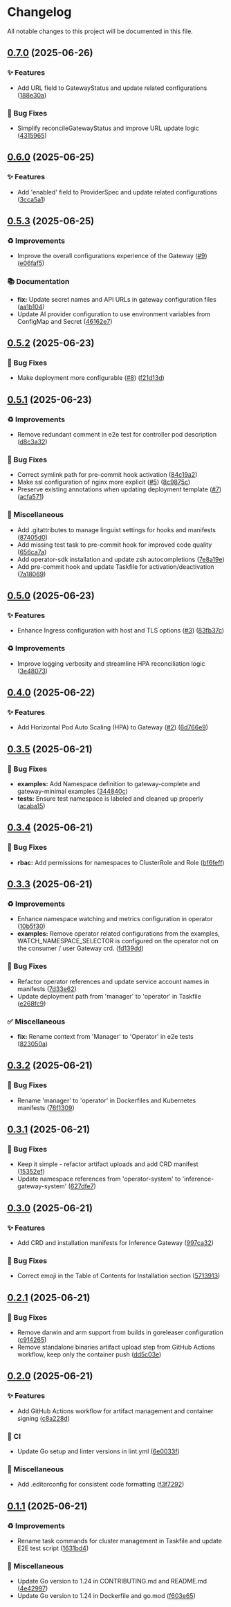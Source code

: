 # Changelog

All notable changes to this project will be documented in this file.

## [0.7.0](https://github.com/inference-gateway/operator/compare/v0.6.0...v0.7.0) (2025-06-26)

### ✨ Features

* Add URL field to GatewayStatus and update related configurations ([188e30a](https://github.com/inference-gateway/operator/commit/188e30a638a42cf4d5310cb1198db26a66ac6fd4))

### 🐛 Bug Fixes

* Simplify reconcileGatewayStatus and improve URL update logic ([4315965](https://github.com/inference-gateway/operator/commit/4315965df6319e8106a39ae67777878f6da0b505))

## [0.6.0](https://github.com/inference-gateway/operator/compare/v0.5.3...v0.6.0) (2025-06-25)

### ✨ Features

* Add 'enabled' field to ProviderSpec and update related configurations ([3cca5a1](https://github.com/inference-gateway/operator/commit/3cca5a152694cf9a463c8efb73ef1029c3223e25))

## [0.5.3](https://github.com/inference-gateway/operator/compare/v0.5.2...v0.5.3) (2025-06-25)

### ♻️ Improvements

* Improve the overall configurations experience of the Gateway ([#9](https://github.com/inference-gateway/operator/issues/9)) ([e06faf5](https://github.com/inference-gateway/operator/commit/e06faf5a5ae839fb4dfc803ae9d2b811271a60fa))

### 📚 Documentation

* **fix:** Update secret names and API URLs in gateway configuration files ([aa1b104](https://github.com/inference-gateway/operator/commit/aa1b104ea847d2b4e5ef486d0b5fe5a3040e3e5a))
* Update AI provider configuration to use environment variables from ConfigMap and Secret ([46162e7](https://github.com/inference-gateway/operator/commit/46162e7cc52f5d23435e053a6fbb4f3b90d540aa))

## [0.5.2](https://github.com/inference-gateway/operator/compare/v0.5.1...v0.5.2) (2025-06-23)

### 🐛 Bug Fixes

* Make deployment more configurable ([#8](https://github.com/inference-gateway/operator/issues/8)) ([f21d13d](https://github.com/inference-gateway/operator/commit/f21d13df8b93ed28fcd5e80503995f067250b661))

## [0.5.1](https://github.com/inference-gateway/operator/compare/v0.5.0...v0.5.1) (2025-06-23)

### ♻️ Improvements

* Remove redundant comment in e2e test for controller pod description ([d8c3a32](https://github.com/inference-gateway/operator/commit/d8c3a32d2b41b645002a9a045018ae933011c351))

### 🐛 Bug Fixes

* Correct symlink path for pre-commit hook activation ([84c19a2](https://github.com/inference-gateway/operator/commit/84c19a2d8443eebab12bb9a73e115b1cf0a13000))
* Make ssl configuration of nginx more explicit ([#5](https://github.com/inference-gateway/operator/issues/5)) ([8c9875c](https://github.com/inference-gateway/operator/commit/8c9875c47439ca1892d5b7ce932bb29534982020))
* Preserve existing annotations when updating deployment template ([#7](https://github.com/inference-gateway/operator/issues/7)) ([acfa571](https://github.com/inference-gateway/operator/commit/acfa57153b76342d55356d71067b795a1facdf55))

### 🔨 Miscellaneous

* Add .gitattributes to manage linguist settings for hooks and manifests ([87405d0](https://github.com/inference-gateway/operator/commit/87405d05c0d20b36c2140b4565d40bf55d9d7596))
* Add missing test task to pre-commit hook for improved code quality ([656ca7a](https://github.com/inference-gateway/operator/commit/656ca7a66356c05e59abd57bbd970943a5fe4e13))
* Add operator-sdk installation and update zsh autocompletions ([7e8a19e](https://github.com/inference-gateway/operator/commit/7e8a19e6c852688f49223b55e7e7eb2eca71d9b0))
* Add pre-commit hook and update Taskfile for activation/deactivation ([7a18069](https://github.com/inference-gateway/operator/commit/7a18069ada2d8b4af01c8aaad878797d9568bfd7))

## [0.5.0](https://github.com/inference-gateway/operator/compare/v0.4.0...v0.5.0) (2025-06-23)

### ✨ Features

* Enhance Ingress configuration with host and TLS options ([#3](https://github.com/inference-gateway/operator/issues/3)) ([83fb37c](https://github.com/inference-gateway/operator/commit/83fb37c30cec55e8c404233ff8b693588ef2f3ff))

### ♻️ Improvements

* Improve logging verbosity and streamline HPA reconciliation logic ([3e48073](https://github.com/inference-gateway/operator/commit/3e48073643fdde4b7a7f15cfe4638299a4e10d92))

## [0.4.0](https://github.com/inference-gateway/operator/compare/v0.3.5...v0.4.0) (2025-06-22)

### ✨ Features

* Add Horizontal Pod Auto Scaling (HPA) to Gateway ([#2](https://github.com/inference-gateway/operator/issues/2)) ([6d766e9](https://github.com/inference-gateway/operator/commit/6d766e943d10f8d20822aa0ce22cfe7751c62007))

## [0.3.5](https://github.com/inference-gateway/operator/compare/v0.3.4...v0.3.5) (2025-06-21)

### 🐛 Bug Fixes

* **examples:** Add Namespace definition to gateway-complete and gateway-minimal examples ([344840c](https://github.com/inference-gateway/operator/commit/344840c41d451dbdba3b579f53ec8725e3b74e8e))
* **tests:** Ensure test namespace is labeled and cleaned up properly ([acaba15](https://github.com/inference-gateway/operator/commit/acaba156f2f0f24fb600ec948471c350a8a2eb6d))

## [0.3.4](https://github.com/inference-gateway/operator/compare/v0.3.3...v0.3.4) (2025-06-21)

### 🐛 Bug Fixes

* **rbac:** Add permissions for namespaces to ClusterRole and Role ([bf6feff](https://github.com/inference-gateway/operator/commit/bf6feffb7cda38be001b4cdbd71c11d11e0dd56f))

## [0.3.3](https://github.com/inference-gateway/operator/compare/v0.3.2...v0.3.3) (2025-06-21)

### ♻️ Improvements

* Enhance namespace watching and metrics configuration in operator ([10b5f30](https://github.com/inference-gateway/operator/commit/10b5f3004014fcb4a34d225aef76bbb6fbca1ad1))
* **examples:** Remove operator related configurations from the examples, WATCH_NAMESPACE_SELECTOR is configured on the operator not on the consumer / user Gateway crd. ([fd139dd](https://github.com/inference-gateway/operator/commit/fd139dd7cb5a74e09dc00ad701743137cb2f98e5))

### 🐛 Bug Fixes

* Refactor operator references and update service account names in manifests ([7d33e62](https://github.com/inference-gateway/operator/commit/7d33e626103368626695f5d7c12c17d32411971c))
* Update deployment path from 'manager' to 'operator' in Taskfile ([e268fc9](https://github.com/inference-gateway/operator/commit/e268fc95e3db3254f1fa76f62586b44e9179cc40))

### ✅ Miscellaneous

* **fix:** Rename context from 'Manager' to 'Operator' in e2e tests ([823050a](https://github.com/inference-gateway/operator/commit/823050aa949e9633fbce1e8943ade0e15f41f88c))

## [0.3.2](https://github.com/inference-gateway/operator/compare/v0.3.1...v0.3.2) (2025-06-21)

### 🐛 Bug Fixes

* Rename 'manager' to 'operator' in Dockerfiles and Kubernetes manifests ([76f1309](https://github.com/inference-gateway/operator/commit/76f130936f736331cc706e9e3b33d77f7d51772b))

## [0.3.1](https://github.com/inference-gateway/operator/compare/v0.3.0...v0.3.1) (2025-06-21)

### 🐛 Bug Fixes

* Keep it simple - refactor artifact uploads and add CRD manifest ([15352ef](https://github.com/inference-gateway/operator/commit/15352ef4d22524d4fa970f45dca94c3f36cf0332))
* Update namespace references from 'operator-system' to 'inference-gateway-system' ([627dfe7](https://github.com/inference-gateway/operator/commit/627dfe73e184852e554efb1d7c9511731bbdb755))

## [0.3.0](https://github.com/inference-gateway/operator/compare/v0.2.1...v0.3.0) (2025-06-21)

### ✨ Features

* Add CRD and installation manifests for Inference Gateway ([997ca32](https://github.com/inference-gateway/operator/commit/997ca32af714464fd687651f29bab06571c462a9))

### 🐛 Bug Fixes

* Correct emoji in the Table of Contents for Installation section ([5713913](https://github.com/inference-gateway/operator/commit/5713913464802b37da8a5bd8be347405fc38a97d))

## [0.2.1](https://github.com/inference-gateway/operator/compare/v0.2.0...v0.2.1) (2025-06-21)

### 🐛 Bug Fixes

* Remove darwin and arm support from builds in goreleaser configuration ([c914265](https://github.com/inference-gateway/operator/commit/c91426521959850320615f58a1cf545387ade584))
* Remove standalone binaries artifact upload step from GitHub Actions workflow, keep only the container push ([dd5c03e](https://github.com/inference-gateway/operator/commit/dd5c03ebffc4f2d4540fc39d99b8cbbc7310343c))

## [0.2.0](https://github.com/inference-gateway/operator/compare/v0.1.1...v0.2.0) (2025-06-21)

### ✨ Features

* Add GitHub Actions workflow for artifact management and container signing ([c8a228d](https://github.com/inference-gateway/operator/commit/c8a228dc2a558bf9d1bba876ad473a0c5dac008a))

### 👷 CI

* Update Go setup and linter versions in lint.yml ([6e0033f](https://github.com/inference-gateway/operator/commit/6e0033feba073a25ed3357532b0ec8c713abe103))

### 🔧 Miscellaneous

* Add .editorconfig for consistent code formatting ([f3f7292](https://github.com/inference-gateway/operator/commit/f3f7292e8150fe293d2c32eccc50902254e455a0))

## [0.1.1](https://github.com/inference-gateway/operator/compare/v0.1.0...v0.1.1) (2025-06-21)

### ♻️ Improvements

* Rename task commands for cluster management in Taskfile and update E2E test script ([1631bd4](https://github.com/inference-gateway/operator/commit/1631bd42b77cc4d798e7925b8ade2d10b06ee7c6))

### 🔧 Miscellaneous

* Update Go version to 1.24 in CONTRIBUTING.md and README.md ([4e42997](https://github.com/inference-gateway/operator/commit/4e42997f1230ad573bba8387f6772f80b58ddf1a))
* Update Go version to 1.24 in Dockerfile and go.mod ([f603e65](https://github.com/inference-gateway/operator/commit/f603e65ebf86364dfe4d66b88ee4730ad142a695))

